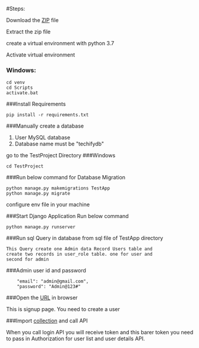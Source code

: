 #Steps:

Download the [ZIP](https://codeload.github.com/R1408/Techify_test/zip/techify_development) file

Extract the zip file

create a virtual environment with python 3.7

Activate virtual environment 

### Windows:
```bazaar
cd venv
cd Scripts
activate.bat
```

###Install Requirements
```bazaar
pip install -r requirements.txt
```

###Manually create a database
1. User MySQL database
2. Database name must be "techifydb"

go to the TestProject Directory
###Windows
```bazaar
cd TestProject
```

###Run below command for Database Migration
```bazaar
python manage.py makemigrations TestApp
python manage.py migrate
```

configure env file in your machine

###Start Django Application
Run below command
```bazaar
python manage.py runserver
```

###Run sql Query in database from sql file of TestApp directory
```bazaar
This Query create one Admin data Record Users table and 
create two records in user_role table. one for user and 
second for admin
```

###Admin user id and password
```bazaar
    "email": "admin@gmail.com",
    "password": "Admin@123#"
```

###Open the [URL](http://localhost:8000/signup/) in browser

This is signup page. You need to create a user

###Import [collection](https://www.getpostman.com/collections/d450039282a132145a13) and call API

When you call login API you will receive token and this barer token
you need to pass in Authorization for user list and user details API.




